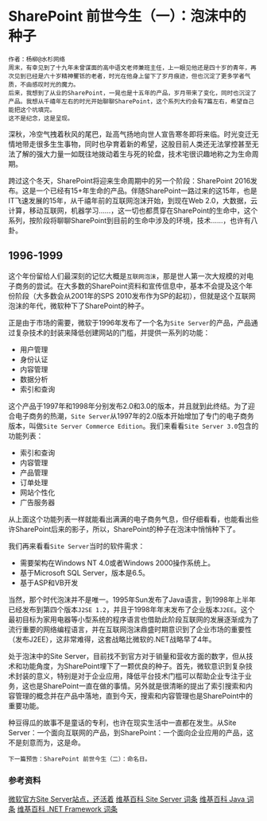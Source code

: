 # SharePoint 前世今生（一）：泡沫中的种子
    作者：杨柳@水杉网络
    周末，有幸见到了十九年未曾谋面的高中语文老师兼班主任，上一眼见他还是四十岁的青年，再次见到已经是六十岁精神矍铄的老者，时光在他身上留下了岁月痕迹，但也沉淀了更多学者气质，不由感叹时光的魔力。
    后来，我想到了从业的SharePoint，一晃也是十五年的产品，岁月带来了变化，同时也沉淀了产品。我想从千禧年左右的时光开始聊聊SharePoint，这个系列大约会有7篇左右，希望自己能把这个坑填完。
    这不是纪念，这是呈现。

深秋，冷空气拽着秋风的尾巴，趾高气扬地向世人宣告寒冬即将来临。时光变迁无情地带走很多生生事物，同时也孕育着新的希望，这股目前人类还无法掌控甚至无法了解的强大力量一如既往地拨动着生与死的轮盘，技术宅很识趣地称之为生命周期。

跨过这个冬天，SharePoint将迎来生命周期中的另一个阶段：SharePoint 2016发布。这是一个已经有15+年生命的产品。伴随SharePoint一路过来的这15年，也是IT飞速发展的15年，从千禧年前的互联网泡沫开始，到现在Web 2.0，大数据，云计算，移动互联网，机器学习……，这一切也都贯穿在SharePoint的生命中，这个系列，按阶段将聊聊SharePoint到目前的生命中涉及的环境，技术……，也许有八卦。

## 1996-1999
这个年份留给人们最深刻的记忆大概是```互联网泡沫```，那是世人第一次大规模的对电子商务的尝试。在大多数的SharePoint资料和宣传信息中，基本不会提及这个年份阶段（大多数会从2001年的SPS 2010发布作为SP的起初），但就是这个互联网泡沫的年代，微软种下了SharePoint的种子。

正是由于市场的需要，微软于1996年发布了一个名为```Site Server```的产品，产品通过复杂技术的封装来降低创建网站的门槛，并提供一系列的功能：

* 用户管理
* 身份认证
* 内容管理
* 数据分析
* 索引和查询

这个产品于1997年和1998年分别发布2.0和3.0的版本，并且就到此终结。为了迎合电子商务的热潮，```Site Server```从1997年的2.0版本开始增加了专门的电子商务版本，叫做```Site Server Commerce Edition```。我们来看看```Site Server 3.0```包含的功能列表：

* 索引和查询
* 内容管理
* 产品管理
* 订单处理
* 网站个性化
* 广告服务器

从上面这个功能列表一样就能看出满满的电子商务气息，但仔细看看，也能看出些许SharePoint后来的影子，所以，SharePoint的种子在泡沫中悄悄种下了。

我们再来看看```Site Server```当时的软件需求：

* 需要架构在Windows NT 4.0或者Windows 2000操作系统上。
* 基于Microsoft SQL Server，版本是6.5。
* 基于ASP和VB开发

当然，那个时代泡沫并不是唯一。1995年Sun发布了Java语言，到1998年上半年已经发布到第四个版本```J2SE 1.2```，并且于1998年年末发布了企业版本```J2EE```。这个最初目标为家用电器等小型系统的程序语言也借助此阶段互联网的发展逐渐成为了流行重要的网络编程语言，并在互联网泡沫鼎盛时期意识到了企业市场的重要性（发布J2EE），这非常难得，这套战略比微软的.NET战略早了4年。

处于泡沫中的Site Server，目前找不到官方对于销量和营收方面的数字，但从技术和功能角度，为SharePoint埋下了一颗优良的种子。首先，微软意识到复杂技术封装的意义，特别是对于企业应用，降低平台技术门槛可以帮助企业专注于业务，这也是SharePoint一直在做的事情。另外就是很清晰的提出了索引搜索和内容管理的概念并在产品中落地，直到今天，搜索和内容管理也是SharePoint中的重要功能。

种豆得瓜的故事不是童话的专利，也许在现实生活中一直都在发生。从Site Server：一个面向互联网的产品，到SharePoint：一个面向企业应用的产品，这不是刻意而为，这是命。

    下一篇预告：SharePoint 前世今生（二）：命名日。

### 参考资料
[微软官方Site Server站点，还活着][1]
[维基百科 Site Server 词条][2]
[维基百科 Java 词条][3]
[维基百科 .NET Framework 词条][4]


  [1]: https://msdn.microsoft.com/en-us/library/ms950401.aspx
  [2]: https://en.wikipedia.org/wiki/Microsoft_Site_Server
  [3]: https://zh.wikipedia.org/wiki/Java
  [4]: https://en.wikipedia.org/wiki/.NET_Framework_version_history